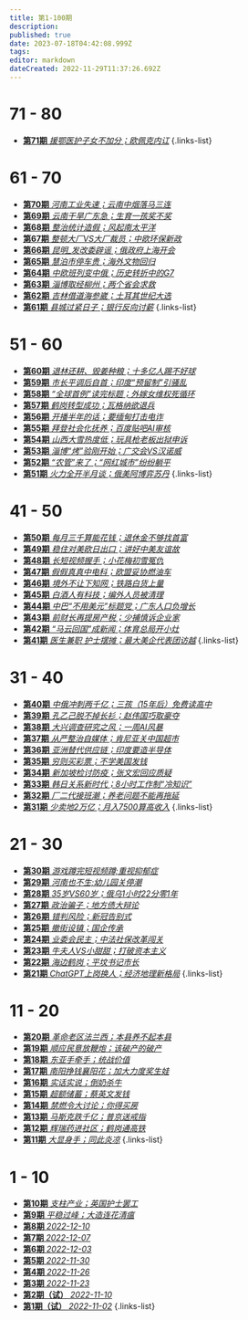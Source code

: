 ```yaml
---
title: 第1-100期
description: 
published: true
date: 2023-07-18T04:42:08.999Z
tags: 
editor: markdown
dateCreated: 2022-11-29T11:37:26.692Z
---
```


# 71 - 80
- [**第71期** *援鄂医护子女不加分；欧佩克内讧*](./1-100/71.md)
{.links-list}

# 61 - 70
- [**第70期** *河南工业失速；云南中烟落马三连*](./1-100/70.md)
- [**第69期** *云南干旱广东急；生育一孩奖不奖*](./1-100/69.md)
- [**第68期** *整治统计造假；风起南太平洋*](./1-100/68.md)
- [**第67期** *整顿大厂VS大厂裁员；中欧环保新政*](./1-100/67.md)
- [**第66期** *昆明_发改委辟谣；俄政府上海开会*](./1-100/66.md)
- [**第65期** *慧泊市停车贵；海外文物回归*](./1-100/65.md)
- [**第64期** *中欧班列变中俄；历史转折中的G7*](./1-100/64.md)
- [**第63期** *淄博取经柳州；两个省会求救*](./1-100/63.md)
- [**第62期** *吉林借道海参崴；土耳其世纪大选*](./1-100/62.md)
- [**第61期** *县城过紧日子；银行反向讨薪*](./1-100/61.md)
{.links-list}

# 51 - 60
- [**第60期** *退林还耕、毁姜种粮；十多亿人踢不好球*](./1-100/60.md)
- [**第59期** *市长平调后自首；印度“预留制”引骚乱*](./1-100/59.md)
- [**第58期** *“全球首例”读完标题；外嫁女维权死循环*](./1-100/58.md)
- [**第57期** *鹤岗转型成功；瓦格纳欲退兵*](./1-100/57.md)
- [**第56期** *开播半年的话；要缅甸打击电诈*](./1-100/56.md)
- [**第55期** *拜登社会化抚养；百度贴吧AI审核*](./1-100/55.md)
- [**第54期** *山西大雪热度低；玩具枪老板出狱申诉*](./1-100/54.md)
- [**第53期** *淄博“烤”验刚开始；广交会VS汉诺威*](./1-100/53.md)
- [**第52期** *“农管”来了；“网红城市”纷纷躺平*](./1-100/52.md)
- [**第51期** *火力全开半月谈；俄美阿博弈苏丹*](./1-100/51.md)
{.links-list}

# 41 - 50
- [**第50期** *每月三千算能花钱；退休金不够找首富*](./1-100/50.md)
- [**第49期** *稳住对美欧日出口；讲好中美友谊故*](./1-100/49.md)
- [**第48期** *长短视频握手；小花梅初雪冤仇*](./1-100/48.md)
- [**第47期** *假假真真中电科；欧盟妥协燃油车*](./1-100/47.md)
- [**第46期** *境外不让下知网；铁路白货上量*](./1-100/46.md)
- [**第45期** *白酒人有科技；编外人员被清理*](./1-100/45.md)
- [**第44期** *中巴“不用美元”标题党；广东人口负增长*](./1-100/44.md)
- [**第43期** *前财长再提房产税；少捕慎诉企业家*](./1-100/43.md)
- [**第42期** *“马云回国”成新闻；体育总局开小灶*](./1-100/42.md)
- [**第41期** *医生兼职 护士摆摊；最大美企代表团访越*](./1-100/41.md)
{.links-list}

# 31 - 40
- [**第40期** *中俄冲刺两千亿；三孩（15年后）免费读高中*](./1-100/40.md)
- [**第39期** *孔乙己脱不掉长衫；赵伟国巧取豪夺*](./1-100/39.md)
- [**第38期** *大兴调查研究之风；一周AI风暴*](./1-100/38.md)
- [**第37期** *从严整治自媒体；肯尼亚关中国超市*](./1-100/37.md)
- [**第36期** *亚洲替代供应链；印度要造半导体*](./1-100/36.md)
- [**第35期** *穷则买彩票；不学美国发钱*](./1-100/35.md)
- [**第34期** *新加坡检讨防疫；张文宏回应质疑*](./1-100/34.md)
- [**第33期** *韩日关系新时代；8小时工作制“冷知识”*](./1-100/33.md)
- [**第32期** *厂二代接班潮；养老问题不能再拖延*](./1-100/32.md)
- [**第31期** *少卖地2万亿；月入7500算高收入*](./1-100/31.md)
{.links-list}

# 21 - 30
- [**第30期** *游戏蹲完短视频蹲;重视抑郁症*](./1-100/30.md)
- [**第29期** *河南也不生;幼儿园关停潮*](./1-100/29.md)
- [**第28期** *35岁VS60岁；俄乌1小时22分零1年*](./1-100/28.md)
- [**第27期** *政治骗子；地方债大辩论*](./1-100/27.md)
- [**第26期** *错判风险；新冠告别式*](./1-100/26.md)
- [**第25期** *撤街设镇；国企传承*](./1-100/25.md)
- [**第24期** *业委会民主；中法社保改革闯关*](./1-100/24.md)
- [**第23期** *牛夫人VS小甜甜；打破资本主义*](./1-100/23.md)
- [**第22期** *海边鹤岗；平坟书记市长*](./1-100/22.md)
- [**第21期** *ChatGPT上岗换人；经济地理新格局*](./1-100/21.md)
{.links-list}

# 11 - 20
- [**第20期** *革命老区法兰西；本县养不起本县*](./1-100/20.md)
- [**第19期** *顺应民意放鞭炮；该破产的破产*](./1-100/19.md)
- [**第18期** *东亚手牵手；统战价值*](./1-100/18.md)
- [**第17期** *南阳挣钱襄阳花；加大力度奖生娃*](./1-100/17.md)
- [**第16期** *实话实说；倒奶杀牛*](./1-100/16.md)
- [**第15期** *超额储蓄；蔡英文发钱*](./1-100/15.md)
- [**第14期** *禁燃令大讨论；你得买房*](./1-100/14.md)
- [**第13期** *马斯克跌千亿；普京送戒指*](./1-100/13.md)
- [**第12期** *辉瑞药进社区；鹤岗通高铁*](./1-100/12.md)
- [**第11期** *大显身手；同此炎凉*](./1-100/11.md)
{.links-list}

# 1 - 10
- [**第10期** *支柱产业；英国护士罢工*](./1-100/10.md)
- [**第9期** *平稳过峰；大造连花清瘟*](./1-100/9.md)
- [**第8期** *2022-12-10*](./1-100/8.md)
- [**第7期** *2022-12-07*](./1-100/7.md)
- [**第6期** *2022-12-03*](./1-100/6.md)
- [**第5期** *2022-11-30*](./1-100/5.md)
- [**第4期** *2022-11-26*](./1-100/4.md)
- [**第3期** *2022-11-23*](./1-100/3.md)
- [**第2期（试）** *2022-11-10*](./1-100/2.md)
- [**第1期（试）** *2022-11-02*](./1-100/1.md)
{.links-list}

